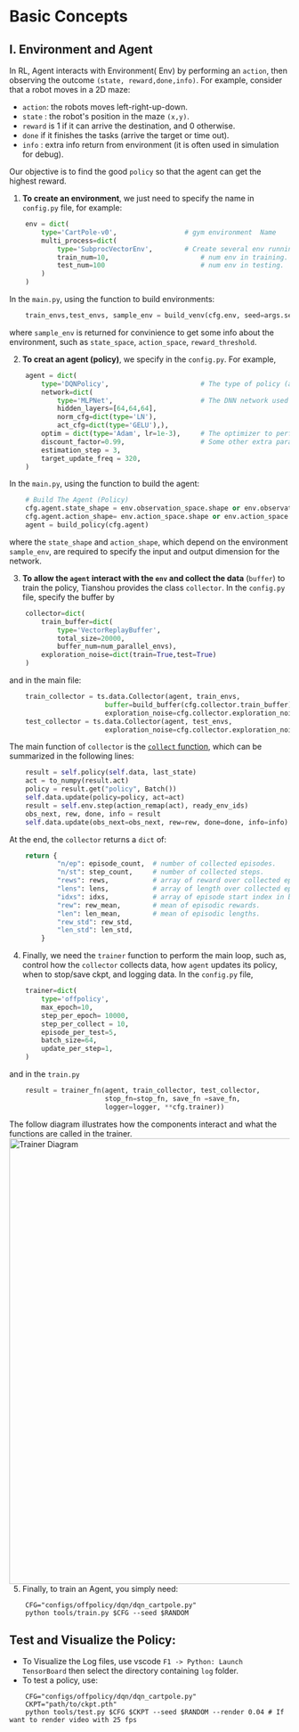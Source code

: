 # Basic Concepts 

## I. Environment and Agent 
In RL, Agent interacts with Environment( Env) by performing an `action`, then observing the outcome `(state, reward,done,info)`. For example, consider that a robot moves in a 2D maze:
+ `action`: the robots moves left-right-up-down. 
+ `state` : the robot's position in the maze `(x,y)`.
+ `reward` is 1 if it can arrive the destination, and 0 otherwise. 
+ `done` if it finishes the tasks (arrive the target or time out).
+ `info` : extra info return from environment (it is often used in simulation for debug). 
  
Our objective is to find the good `policy` so that the agent can get the highest reward. 

1. **To create an environment**, we just need to specify the name in `config.py` file, for example:
```python
    env = dict(
        type='CartPole-v0',                 # gym environment  Name
        multi_process=dict(
            type='SubprocVectorEnv',        # Create several env running in parallel  
            train_num=10,                       # num env in training.
            test_num=100                        # num env in testing.    
        )
    )
```
In the `main.py`, using the function to build environments:
```python
    train_envs,test_envs, sample_env = build_venv(cfg.env, seed=args.seed)`
```
where `sample_env` is returned for convinience to get some info about the environment, such as `state_space`, `action_space`, `reward_threshold`.

2. **To creat an agent (policy)**, we specify in the `config.py`. For example,
```python
    agent = dict(
        type='DQNPolicy',                       # The type of policy (a.k.a agent or algorithm)
        network=dict(
            type='MLPNet',                      # The DNN network used in the policy    
            hidden_layers=[64,64,64],
            norm_cfg=dict(type='LN'),
            act_cfg=dict(type='GELU'),),
        optim = dict(type='Adam', lr=1e-3),     # The optimizer to perform Gradient backwad of Loss funtion 
        discount_factor=0.99,                   # Some other extra params of the policy        
        estimation_step = 3,
        target_update_freq = 320,
    )
```
In the `main.py`, using the function to build the agent:
```python
    # Build The Agent (Policy)
    cfg.agent.state_shape = env.observation_space.shape or env.observation_space.n
    cfg.agent.action_shape= env.action_space.shape or env.action_space.n
    agent = build_policy(cfg.agent)
```
where the `state_shape` and `action_shape`, which depend on the environment `sample_env`, are required to specify the input and output dimension for the network.

3. **To allow the `agent` interact with the `env` and collect the data** (`buffer`) to train the policy, Tianshou provides the class `collector`. 
In the `config.py` file, specify the buffer by
```python
    collector=dict(
        train_buffer=dict(
            type='VectorReplayBuffer',
            total_size=20000, 
            buffer_num=num_parallel_envs),
        exploration_noise=dict(train=True,test=True)
    )
```
and in the main file:
```python    
    train_collector = ts.data.Collector(agent, train_envs, 
                        buffer=build_buffer(cfg.collector.train_buffer), 
                        exploration_noise=cfg.collector.exploration_noise.train)
    test_collector = ts.data.Collector(agent, test_envs,
                        exploration_noise=cfg.collector.exploration_noise.test)  
```
The main function of `collector` is the [`collect` function](https://github.com/thu-ml/tianshou/blob/c25926dd8f5b6179f7f76486ee228982f48b4469/tianshou/data/collector.py#L144), which can be summarized in the following lines:
```python
    result = self.policy(self.data, last_state)                         # The Agent predicts the action from the data
    act = to_numpy(result.act)                      
    policy = result.get("policy", Batch())
    self.data.update(policy=policy, act=act)                            # Update the data with new action/policy 
    result = self.env.step(action_remap(act), ready_env_ids)            # apply action to environment
    obs_next, rew, done, info = result
    self.data.update(obs_next=obs_next, rew=rew, done=done, info=info)  # Update the data with new state/reward/done/info
```
At the end, the `collector` returns a `dict` of:
```python
    return {
            "n/ep": episode_count,  # number of collected episodes.
            "n/st": step_count,     # number of collected steps.
            "rews": rews,           # array of reward over collected episodes.
            "lens": lens,           # array of length over collected episodes.   
            "idxs": idxs,           # array of episode start index in buffer over collected episodes.
            "rew": rew_mean,        # mean of episodic rewards.
            "len": len_mean,        # mean of episodic lengths.
            "rew_std": rew_std, 
            "len_std": len_std,
        }
```

4. Finally, we need the `trainer` function to perform the main loop, such as, control how the `collector` collects data, how `agent` updates its policy, when to stop/save ckpt, and logging data. In the `config.py` file,
```python
    trainer=dict(
        type='offpolicy',
        max_epoch=10, 
        step_per_epoch= 10000,
        step_per_collect = 10,
        episode_per_test=5,
        batch_size=64,
        update_per_step=1,
    )
```
and in the `train.py`
```python
    result = trainer_fn(agent, train_collector, test_collector,
                        stop_fn=stop_fn, save_fn =save_fn, 
                        logger=logger, **cfg.trainer))
```
The follow diagram illustrates how the components interact and what the functions are called in the trainer.
<img src="https://tianshou.readthedocs.io/en/master/_images/concepts_arch2.png"
     alt="Trainer Diagram"
     width="800"
     style="float: left; margin-right: 10px;" />

5. Finally, to train an Agent, you simply need:
```
    CFG="configs/offpolicy/dqn/dqn_cartpole.py"
    python tools/train.py $CFG --seed $RANDOM
```
## Test and Visualize the Policy:
+ To Visualize the Log files, use vscode `F1 -> Python: Launch TensorBoard` then select the directory containing `log` folder.
+ To test a policy, use:
```
    CFG="configs/offpolicy/dqn/dqn_cartpole.py"
    CKPT="path/to/ckpt.pth"
    python tools/test.py $CFG $CKPT --seed $RANDOM --render 0.04 # If want to render video with 25 fps
```
